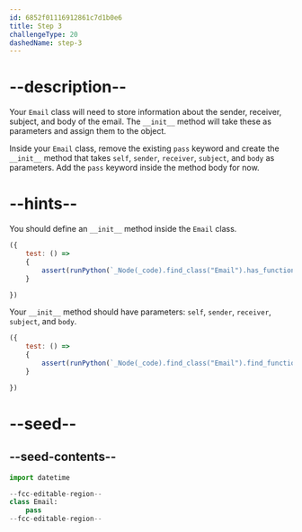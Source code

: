 ```yaml
---
id: 6852f01116912861c7d1b0e6
title: Step 3
challengeType: 20
dashedName: step-3
---
```


# --description--

Your `Email` class will need to store information about the sender, receiver, subject, and body of the email. The `__init__` method will take these as parameters and assign them to the object.

Inside your `Email` class, remove the existing `pass` keyword and create the `__init__` method that takes `self`, `sender`, `receiver`, `subject`, and `body` as parameters. Add the `pass` keyword inside the method body for now.

# --hints--

You should define an `__init__` method inside the `Email` class.

```js
({
    test: () => 
    {
        assert(runPython(`_Node(_code).find_class("Email").has_function("__init__")`))
    }

})
```

Your `__init__` method should have parameters: `self`, `sender`, `receiver`, `subject`, and `body`.

```js
({
    test: () => 
    {
        assert(runPython(`_Node(_code).find_class("Email").find_function("__init__").has_args("self, sender, receiver, subject, body")`))
    }

})
```

# --seed--

## --seed-contents--

```py
import datetime

--fcc-editable-region--
class Email:
    pass
--fcc-editable-region--
```
